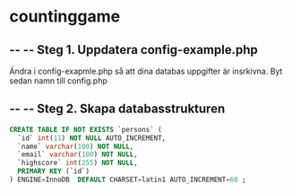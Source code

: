 countinggame
============
--
-- Steg 1. Uppdatera config-example.php
--

Ändra i config-exapmle.php så att dina databas uppgifter är insrkivna.
Byt sedan namn till config.php


--
-- Steg 2. Skapa databasstrukturen
--
````sql
CREATE TABLE IF NOT EXISTS `persons` (
  `id` int(11) NOT NULL AUTO_INCREMENT,
  `name` varchar(100) NOT NULL,
  `email` varchar(100) NOT NULL,
  `highscore` int(255) NOT NULL,
  PRIMARY KEY (`id`)
) ENGINE=InnoDB  DEFAULT CHARSET=latin1 AUTO_INCREMENT=60 ;
````

